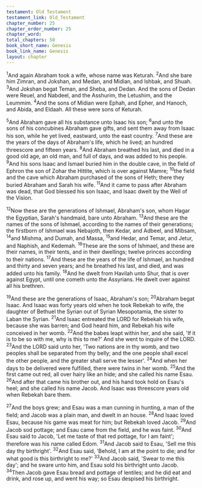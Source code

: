 ```yaml
---
testament: Old Testament
testament_link: Old_Testament
chapter_number: 25
chapter_order_number: 25
chapter_word: 
total_chapters: 50
book_short_name: Genesis
book_link_name: Genesis
layout: chapter
---
```


<sup>1</sup>And again Abraham took a wife, whose name was Keturah. <sup>2</sup>And she bare him Zimran, and Jokshan, and Medan, and Midian, and Ishbak, and Shuah. <sup>3</sup>And Jokshan begat Teman, and Sheba, and Dedan. And the sons of Dedan were Reuel, and Nabdeel, and the Asshurim, the Letushim, and the Leummim. <sup>4</sup>And the sons of Midian were Ephah, and Epher, and Hanoch, and Abida, and Eldaah. All these were sons of Keturah. 

<sup>5</sup>And Abraham gave all his substance unto Isaac his son; <sup>6</sup>and unto the sons of his concubines Abraham gave gifts, and sent them away from Isaac his son, while he yet lived, eastward, unto the east country. <sup>7</sup>And these are the years of the days of Abraham's life, which he lived; an hundred threescore and fifteen years. <sup>8</sup>And Abraham breathed his last, and died in a good old age, an old man, and full of days, and was added to his people. <sup>9</sup>And his sons Isaac and Ismael buried him in the double cave, in the field of Ephron the son of Zohar the Hittite, which is over against Mamre; <sup>10</sup>the field and the cave which Abraham purchased of the sons of Heth; there they buried Abraham and Sarah his wife. <sup>11</sup>And it came to pass after Abraham was dead, that God blessed his son Isaac, and Isaac dwelt by the Well of the Vision. 

<sup>12</sup>Now these are the generations of Ishmael, Abraham's son, whom Hagar the Egyptian, Sarah's handmaid, bare unto Abraham. <sup>13</sup>And these are the names of the sons of Ishmael, according to the names of their generations; the firstborn of Ishmael was Nebajoth, then Kedar, and Adbeel, and Mibsam, <sup>14</sup>and Mishma, and Dumah, and Massa, <sup>15</sup>and Hedar, and Temar, and Jetur, and Naphish, and Kedemah. <sup>16</sup>These are the sons of Ishmael, and these are their names, in their tents, and in their dwellings; twelve princes according to their nations. <sup>17</sup>And these are the years of the life of Ishmael, an hundred and thirty and seven years; and he breathed his last, and died, and was added unto his family. <sup>18</sup>And he dwelt from Havilah unto Shur, that is over against Egypt, until one cometh unto the Assyrians. He dwelt over against all his brethren. 

<sup>19</sup>And these are the generations of Isaac, Abraham's son; <sup>20</sup>Abraham begat Isaac. And Isaac was forty years old when he took Rebekah to wife, the daughter of Bethuel the Syrian out of Syrian Mesopotamia, the sister to Laban the Syrian. <sup>21</sup>And Isaac entreated the LORD for Rebekah his wife, because she was barren; and God heard him, and Rebekah his wife conceived in her womb. <sup>22</sup>And the babes leapt within her, and she said, 'If it is to be so with me, why is this to me?' And she went to inquire of the LORD. <sup>23</sup>And the LORD said unto her, 'Two nations are in thy womb, and two peoples shall be separated from thy belly; and the one people shall excel the other people, and the greater shall serve the lesser'. <sup>24</sup>And when her days to be delivered were fulfilled, there were twins in her womb. <sup>25</sup>And the first came out red, all over hairy like an hide; and she called his name Esau. <sup>26</sup>And after that came his brother out, and his hand took hold on Esau's heel; and she called his name Jacob. And Isaac was threescore years old when Rebekah bare them. 

<sup>27</sup>And the boys grew; and Esau was a man cunning in hunting, a man of the field; and Jacob was a plain man, and dwelt in an house. <sup>28</sup>And Isaac loved Esau, because his game was meat for him; but Rebekah loved Jacob. <sup>29</sup>And Jacob sod pottage; and Esau came from the field, and he was faint. <sup>30</sup>And Esau said to Jacob, 'Let me taste of that red pottage, for I am faint'; therefore was his name called Edom. <sup>31</sup>And Jacob said to Esau, 'Sell me this day thy birthright'. <sup>32</sup>And Esau said, 'Behold, I am at the point to die; and for what good is this birthright to me?' <sup>33</sup>And Jacob said, 'Swear to me this day'; and he sware unto him, and Esau sold his birthright unto Jacob. <sup>34</sup>Then Jacob gave Esau bread and pottage of lentiles; and he did eat and drink, and rose up, and went his way; so Esau despised his birthright.
